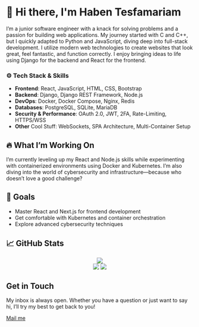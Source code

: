 # 👋 Hi there, I'm Haben Tesfamariam 

I’m a junior software engineer with a knack for solving problems and a passion for building web applications. My journey started with C and C++, but I quickly adapted to Python and JavaScript, diving deep into full-stack development. I utilize modern web technologies to create websites that look great, feel fantastic, and function correctly. I enjoy bringing ideas to life using Django for the backend and React for the frontend.

### ⚙️ Tech Stack & Skills
- **Frontend**: React, JavaScript, HTML, CSS, Bootstrap
- **Backend**: Django, Django REST Framework, Node.js
- **DevOps**: Docker, Docker Compose, Nginx, Redis
- **Databases**: PostgreSQL, SQLite, MariaDB
- **Security & Performance**: OAuth 2.0, JWT, 2FA, Rate-Limiting, HTTPS/WSS
- **Other** Cool Stuff: WebSockets, SPA Architecture, Multi-Container Setup

## 🔥 What I’m Working On
I’m currently leveling up my React and Node.js skills while experimenting with containerized environments using Docker and Kubernetes. I’m also diving into the world of cybersecurity and infrastructure—because who doesn’t love a good challenge?

## 🎯 Goals
- Master React and Next.js for frontend development
- Get comfortable with Kubernetes and container orchestration
- Explore advanced cybersecurity techniques
  
<!-- ## Projects

Here are some of the projects I've been working on:

### MergeCal

A Django web app that allows you to merge multiple iCalendar feeds into a single feed.

*Technologies:* Python, Django, Bootstrap, HTMX

### My Hebrew Dates

A solution to get reminded about recurring Hebrew calendar-based events like birthdays or anniversaries.

*Technologies:* Python, Django, HTMX

### LeetCode-Bot Discord Application 🤖

A Discord bot that provides solutions to LeetCode problems in multiple programming languages.

*Technologies:* Python, Discord.py, Railway.app -->

  <!-- [![GitHub Streak](https://streak-stats.demolab.com/?user=habentg)](https://git.io/streak-stats) -->
## 📈 GitHub Stats
<div align=center>
    <img src="https://streak-stats.demolab.com/?user=habentg&theme=shadow-purple"/>
  <a href="https://git.io/streak-stats">
  </a>
</div>
</div>
<div align=center>
  <img src="https://github-readme-stats.vercel.app/api?username=habentg&count_private=true&show_icons=true&theme=chartreuse-dark&hide=contribs"/>
  <a href="https://github.com/anuraghazra/github-readme-stats">
    <img src="https://github-readme-stats.vercel.app/api/top-langs/?username=habentg&layout=compact&theme=vision-friendly-dark"/>
  </a>
</div>


## Get in Touch

My inbox is always open. Whether you have a question or just want to say hi, I’ll try my best to get back to you!

[Mail me](mailto:habentg022@gmail.com)

